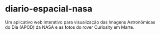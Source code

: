 # diario-espacial-nasa
Um aplicativo web interativo para visualização das Imagens Astronômicas do Dia (APOD) da NASA e as fotos do rover Curiosity em Marte.
